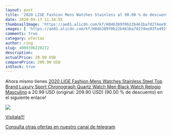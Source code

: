 ```yaml
---
layout: post
title: '2020 LIGE Fashion Mens Watches Stainless al 90.00 % de descuento'
date: 2020-04-17 11:34:55
thumbnailImage: 'https://ae01.alicdn.com/kf/H84b389f0b22b461ba7d274ee93fe492fl/2020-LIGE-Fashion-Mens-Watches-Stainless-Steel-Top-Brand-Luxury-Sport-Chronograph-Quartz-Watch-Men-Black.jpg_350x350._SL200_.jpg'
images: [ 'https://ae01.alicdn.com/kf/H84b389f0b22b461ba7d274ee93fe492fl/2020-LIGE-Fashion-Mens-Watches-Stainless-Steel-Top-Brand-Luxury-Sport-Chronograph-Quartz-Watch-Men-Black.jpg_350x350._SL200_.jpg' ]
comments: true
category: ofertas
author: ring
slug: 4000396220272
description:
actualPrice: 20.99 USD
comparePrice: 209.90 USD
inStock: true
---
```


Ahora mismo tienes [2020 LIGE Fashion Mens Watches Stainless Steel Top Brand Luxury Sport Chronograph Quartz Watch Men Black Watch Relogio Masculino](https://www.amazon.com/dp/4000396220272/?tag=redken08-20) a 20.99 USD (original: 209.90 USD) (90.00 %  de descuento) en el siguiente enlace!

[![](https://ae01.alicdn.com/kf/H84b389f0b22b461ba7d274ee93fe492fl/2020-LIGE-Fashion-Mens-Watches-Stainless-Steel-Top-Brand-Luxury-Sport-Chronograph-Quartz-Watch-Men-Black.jpg_350x350._SL200_.jpg)](https://www.amazon.com/dp/4000396220272/?tag=redken08-20)

[Visítala!!!](https://www.amazon.com/dp/4000396220272/?tag=redken08-20)

[Consulta otras ofertas en nuestro canal de telegram](https://t.me/s/ofertas25)
